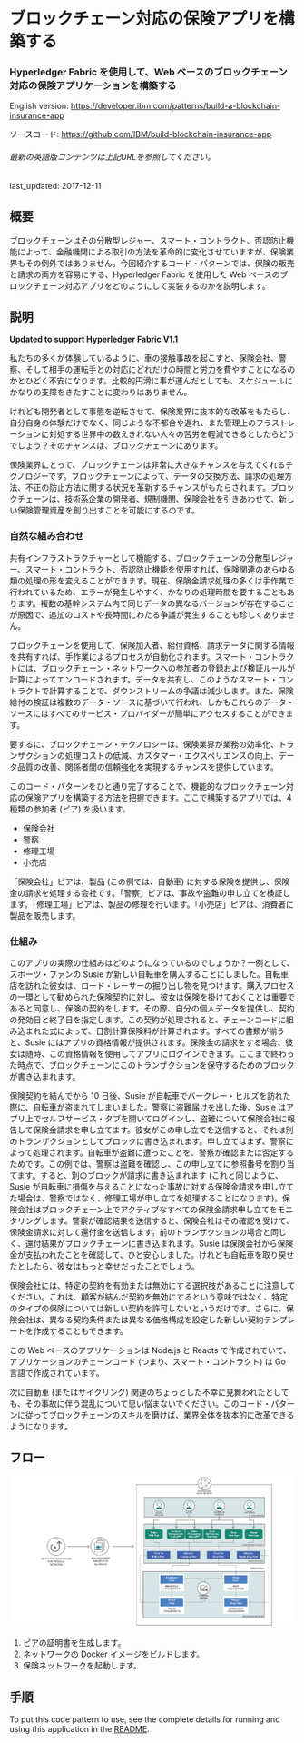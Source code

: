# ブロックチェーン対応の保険アプリを構築する

### Hyperledger Fabric を使用して、Web ベースのブロックチェーン対応の保険アプリケーションを構築する

English version: https://developer.ibm.com/patterns/build-a-blockchain-insurance-app
  
ソースコード: https://github.com/IBM/build-blockchain-insurance-app

###### 最新の英語版コンテンツは上記URLを参照してください。
last_updated: 2017-12-11

 
## 概要

ブロックチェーンはその分散型レジャー、スマート・コントラクト、否認防止機能によって、金融機関による取引の方法を革命的に変化させていますが、保険業界もその例外ではありません。今回紹介するコード・パターンでは、保険の販売と請求の両方を容易にする、Hyperledger Fabric を使用した Web ベースのブロックチェーン対応アプリをどのようにして実装するのかを説明します。

## 説明

**Updated to support Hyperledger Fabric V1.1**

私たちの多くが体験しているように、車の接触事故を起こすと、保険会社、警察、そして相手の運転手との対応にどれだけの時間と労力を費やすことになるのかとひどく不安になります。比較的円滑に事が運んだとしても、スケジュールにかなりの支障をきたすことに変わりはありません。

けれども開発者として事態を逆転させて、保険業界に抜本的な改革をもたらし、自分自身の体験だけでなく、同じような不都合や遅れ、また管理上のフラストレーションに対処する世界中の数えきれない人々の苦労を軽減できるとしたらどうでしょう？そのチャンスは、ブロックチェーンにあります。

保険業界にとって、ブロックチェーンは非常に大きなチャンスを与えてくれるテクノロジーです。ブロックチェーンによって、データの交換方法、請求の処理方法、不正の防止方法に関する状況を革新するチャンスがもたらされます。ブロックチェーンは、技術系企業の開発者、規制機関、保険会社を引きあわせて、新しい保険管理資産を創り出すことを可能にするのです。

### 自然な組み合わせ

共有インフラストラクチャーとして機能する、ブロックチェーンの分散型レジャー、スマート・コントラクト、否認防止機能を使用すれば、保険関連のあらゆる類の処理の形を変えることができます。現在、保険金請求処理の多くは手作業で行われているため、エラーが発生しやすく、かなりの処理時間を要することもあります。複数の基幹システム内で同じデータの異なるバージョンが存在することが原因で、追加のコストや長時間にわたる争議が発生することも珍しくありません。

ブロックチェーンを使用して、保険加入者、給付資格、請求データに関する情報を共有すれば、手作業によるプロセスが自動化されます。スマート・コントラクトには、ブロックチェーン・ネットワークへの参加者の登録および検証ルールが計算によってエンコードされます。データを共有し、このようなスマート・コントラクトで計算することで、ダウンストリームの争議は減少します。また、保険給付の検証は複数のデータ・ソースに基づいて行われ、しかもこれらのデータ・ソースにはすべてのサービス・プロバイダーが簡単にアクセスすることができます。

要するに、ブロックチェーン・テクノロジーは、保険業界が業務の効率化、トランザクションの処理コストの低減、カスタマー・エクスペリエンスの向上、データ品質の改善、関係者間の信頼強化を実現するチャンスを提供しています。

このコード・パターンをひと通り完了することで、機能的なブロックチェーン対応の保険アプリを構築する方法を把握できます。ここで構築するアプリでは、4 種類の参加者 (ピア) を扱います。

* 保険会社
* 警察
* 修理工場
* 小売店

「保険会社」ピアは、製品 (この例では、自動車) に対する保険を提供し、保険金の請求を処理する会社です。「警察」ピアは、事故や盗難の申し立てを検証します。「修理工場」ピアは、製品の修理を行います。「小売店」ピアは、消費者に製品を販売します。

### 仕組み

このアプリの実際の仕組みはどのようになっているのでしょうか？一例として、スポーツ・ファンの Susie が新しい自転車を購入することにしました。自転車店を訪れた彼女は、ロード・レーサーの掘り出し物を見つけます。購入プロセスの一環として勧められた保険契約に対し、彼女は保険を掛けておくことは重要であると同意し、保険の契約をします。その際、自分の個人データを提供し、契約の発効日と終了日を指定します。この契約が処理されると、チェーンコードに組み込まれた式によって、日割計算保険料が計算されます。すべての書類が揃うと、Susie にはアプリの資格情報が提供されます。保険金の請求をする場合、彼女は随時、この資格情報を使用してアプリにログインできます。ここまで終わった時点で、ブロックチェーンにこのトランザクションを保守するためのブロックが書き込まれます。

保険契約を結んでから 10 日後、Susie が自転車でバークレー・ヒルズを訪れた際に、自転車が盗まれてしまいました。警察に盗難届けを出した後、Susie はアプリ上でセルフサービス・タブを開いてログインし、盗難について保険会社に報告して保険金請求を申し立てます。彼女がこの申し立てを送信すると、それは別のトランザクションとしてブロックに書き込まれます。申し立てはまず、警察によって処理されます。自転車が盗難に遭ったことを、警察が確認または否定するためです。この例では、警察は盗難を確認し、この申し立てに参照番号を割り当てます。すると、別のブロックが請求に書き込まれます (これと同じように、Susie が自転車に損傷を与えることになった事故に対する保険金請求を申し立てた場合は、警察ではなく、修理工場が申し立てを処理することになります)。保険会社はブロックチェーン上でアクティブなすべての保険金請求申し立てをモニタリングします。警察が確認結果を送信すると、保険会社はその確認を受けて、保険金請求に対して還付金を送信します。前のトランザクションの場合と同じく、還付結果がブロックチェーンに書き込まれます。Susie は保険会社から保険金が支払われたことを確認して、ひと安心しました。けれども自転車を取り戻せたとしたら、彼女はもっと幸せだったことでしょう。

保険会社には、特定の契約を有効または無効にする選択肢があることに注意してください。これは、顧客が結んだ契約を無効にするという意味ではなく、特定のタイプの保険については新しい契約を許可しないというだけです。さらに、保険会社は、異なる契約条件または異なる価格構成を設定した新しい契約テンプレートを作成することもできます。

この Web ベースのアプリケーションは Node.js と Reacts で作成されていて、アプリケーションのチェーンコード (つまり、スマート・コントラクト) は Go 言語で作成されています。

次に自動車 (またはサイクリング) 関連のちょっとした不幸に見舞われたとしても、その事故に伴う混乱について思い悩まないでください。このコード・パターンに従ってブロックチェーンのスキルを磨けば、業界全体を抜本的に改革できるようになります。

## フロー

![blockchain insurance app フロー](./images/arch-blockchain-insurance2.png)

1. ピアの証明書を生成します。
1. ネットワークの Docker イメージをビルドします。
1. 保険ネットワークを起動します。
 
## 手順

To put this code pattern to use, see the complete details for running and using this application in the [README](https://github.com/IBM/build-blockchain-insurance-app?cm_sp=Developer-_-build-a-blockchain-insurance-app-_-Get-the-Code).
